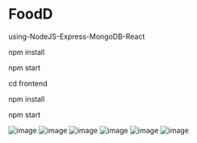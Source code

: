 # FoodD
using-NodeJS-Express-MongoDB-React

npm install

 npm start

cd frontend

npm install

npm start

![image](https://user-images.githubusercontent.com/75263925/175645738-4c56babd-f6dd-4a02-b4bc-34279bcc50d3.png)
![image](https://user-images.githubusercontent.com/75263925/175645844-46521413-f568-4a85-bb26-cb6dcb522ed1.png)
![image](https://user-images.githubusercontent.com/75263925/175645921-bb05f448-d631-4fa3-99f6-2cd4aeb2cd89.png)
![image](https://user-images.githubusercontent.com/75263925/175645981-b482ceb3-a212-413a-ace5-9fcbdb1a32ec.png)
![image](https://user-images.githubusercontent.com/75263925/175646202-c1971902-0eed-46f5-aef1-fb7380a9c734.png)
![image](https://user-images.githubusercontent.com/75263925/175646293-efc89f92-24e5-4690-a168-a88fe736e69c.png)

